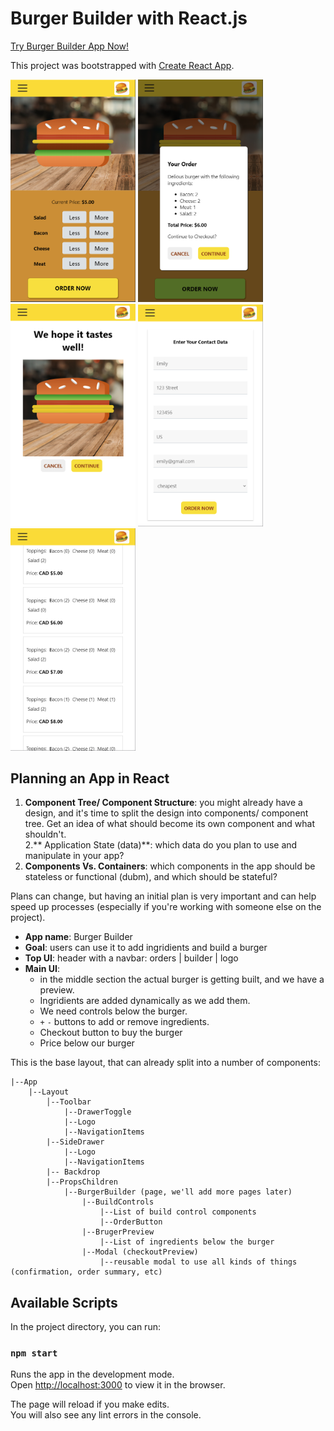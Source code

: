# Burger Builder with React.js

[Try Burger Builder App Now!](https://react-my-burger-shirleyxting.web.app/)


This project was bootstrapped with [Create React App](https://github.com/facebook/create-react-app).


<p float="left">
  <img src="imgs/mobile.png" width="200" />
  <img src="imgs/checkout.png" width="200" /> 
  <img src="imgs/summary.png" width="200" /> 
  <img src="imgs/contact.png" width="200" /> 
  <img src="imgs/orders.png" width="200" /> 
</p>

## Planning an App in React 

1. **Component Tree/ Component Structure**: you might already have a design, and it's time to split the design into components/ component tree. Get an idea of what should become its own component and what shouldn't.  
2.** Application State (data)**: which data do you plan to use and manipulate in your app? 
3. **Components Vs. Containers**: which components in the app should be stateless or functional (dubm), and which should be stateful?

Plans can change, but having an initial plan is very important and can help speed up processes (especially if you're working with someone else on the project).

- **App name**: Burger Builder 
- **Goal**: users can use it to add ingridients and build a burger
- **Top UI**: header with a navbar: orders | builder | logo
- **Main UI**: 
	- in the middle section the actual burger is getting built, and we have a preview. 
	- Ingridients are added dynamically as we add them. 
	- We need controls below the burger. 
	- `+` `-` buttons to add or remove ingredients. 
	- Checkout button to buy the burger
	- Price below our burger

This is the base layout, that can already split into a number of components: 


```
|--App
	|--Layout      
		│--Toolbar
			|--DrawerToggle
			|--Logo
			|--NavigationItems
		|--SideDrawer
			|--Logo
			|--NavigationItems
		|--	Backdrop
		|--PropsChildren
			|--BurgerBuilder (page, we'll add more pages later)
				|--BuildControls
					|--List of build control components
					|--OrderButton 
				|--BrugerPreview
					|--List of ingredients below the burger
				|--Modal (checkoutPreview)
					|--reusable modal to use all kinds of things (confirmation, order summary, etc)
```

## Available Scripts

In the project directory, you can run:

### `npm start`

Runs the app in the development mode.<br />
Open [http://localhost:3000](http://localhost:3000) to view it in the browser.

The page will reload if you make edits.<br />
You will also see any lint errors in the console.